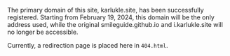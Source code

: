 The primary domain of this site, karlukle.site, has been successfully registered. Starting from February 19, 2024, this domain will be the only address used, while the original smileguide.github.io and i.karlukle.site will no longer be accessible.

Currently, a redirection page is placed here in `404.html`.
